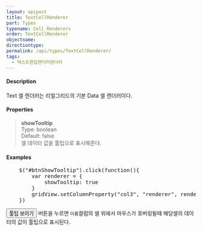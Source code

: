 ```yaml
---
layout: apipost
title: TextCellRenderer
part: Types
typename: Cell Renderers
order: TextCellRenderer
objectname: 
directiontype: 
permalink: /api/types/TextCellRenderer/
tags: 
  - 텍스트편집랜더러렌더러
---
```


<script>
var gridView;
var dataProvider;
    
$(document).ready( function() {

    RealGridJS.setTrace(false);
    RealGridJS.setRootContext("/script");
    
    dataProvider = new RealGridJS.LocalDataProvider();
    gridView = new RealGridJS.GridView("realgrid");
    gridView.setDataSource(dataProvider);

    //다섯개의 필드를 가진 배열 객체를 생성합니다.
    var fields = [
        {
            fieldName: "field1"
        },
        {
            fieldName: "field2"
        },
        {
            fieldName: "field3"
        },
        {
            fieldName: "field4",
            dataType: "datetime"
        },
        {
            fieldName: "field5",
            dataType: "number"
        },
        {
            fieldName: "field6",
            dataType: "number"
        },
        {
            fieldName: "field7",
            dataType: "number"
        },
        {
            fieldName: "field8",
            dataType: "number"
        },
        {
            fieldName: "field9",
            dataType: "number"
        },
        {
            fieldName: "field10",
            dataType: "number"
        }
    ];
    //DataProvider의 setFields함수로 필드를 입력합니다.
    dataProvider.setFields(fields);

    //필드와 연결된 컬럼 배열 객체를 생성합니다.
    var columns = [
        {
            name: "col1",
            fieldName: "field1",
            header : {
                text: "직업"
            },
            width : 60            
        },
        {
            name: "col2",
            fieldName: "field2",
            header : {
                text: "성별"
            },
            editor : {
                type: "dropDown",
                dropDownCount: 2,
                values: ["남자", "여자"],
                labels: ["남", "여"],
                lookupDisplay: true
            },
            width: 50
        },
        {
            name: "col3",
            fieldName: "field3",
            header : {
                text: "이름"
            },
            width: 80
        },
        {
            name: "col4",
            fieldName: "field4",
            header : {
                text: "생일"
            },
            editor: {
                type: "date",
                datetimeFormat: "yyyy-MM-dd"
            },
            width: 90
        },
        {
            name: "col5",
            fieldName: "field5",
            header : {
                text: "수학"
            },
            editor : {
                type: "number"
            },
            styles: {
                textAlignment: "far"
            },
            width: 80
        },
        {
            name: "col6",
            fieldName: "field6",
            header : {
                text: "민법"
            },
            width: 80
        },
        {
            name: "col7",
            fieldName: "field7",
            header : {
                text: "한국사"
            },
            width: 80
        },
        {
            name: "col8",
            fieldName: "field8",
            header : {
                text: "영어"
            },
            width: 80
        },
        {
            name: "col9",
            fieldName: "field9",
            header : {
                text: "과학"
            },
            width: 80
        },
        {
            name: "col10",
            fieldName: "field10",
            header : {
                text: "사회"
            },
            width: 80
        }
    ];
    //컬럼을 GridView에 입력 합니다.
    gridView.setColumns(columns);

    var data = [
        ["가수", "여자", "정수라", "1988-09-02", "99", "90", "90", "100", "100", "90"],
        ["배우", "여자", "송윤아", "1990-02-18", "33", "90", "70", "60", "100", "80"],
        ["배우", "여자", "전도연", "1991-08-21", "22", "90", "70", "60", "100", "80"],
        ["가수", "여자", "이선희", "1978-01-19", "33", "90", "70", "60", "100", "80"],
        ["배우", "여자", "하지원", "1979-12-09", "11", "90", "70", "60", "100", "80"],
        ["가수", "여자", "소찬휘", "1987-05-12", "55", "90", "70", "60", "100", "80"],
        ["가수", "여자", "박정현", "1980-08-06", "22", "90", "70", "60", "100", "80"],
        ["배우", "여자", "전지현", "1977-03-28", "44", "90", "70", "60", "100", "80"]
    ];
    dataProvider.setRows(data);

    $("#btnShowTooltip").click(function(){
        var renderer = {
            showTooltip: true
        }

        gridView.setColumnProperty("col3", "renderer", renderer);
    })
});
</script>

#### Description

Text 셀 렌더러는 리얼그리드의 기본 Data 셀 렌더러이다.

#### Properties

> **showTooltip**  
> Type: boolean  
> Default: false  
> 셀 데이터 값을 툴팁으로 표시해준다.   

#### Examples

<pre class="prettyprint">
    $("#btnShowTooltip").click(function(){
        var renderer = {
            showTooltip: true
        }
        gridView.setColumnProperty("col3", "renderer", renderer);
    })
</pre>


<button id="btnShowTooltip" class="btn btn-success btn-xs">툴팁 보이기</button> 버튼을 누르면 `이름`컬럼의 셀 위에서 마우스가 호버링될때 해당셀의 데이터의 값이 툴팁으로 표시된다.

<div id="realgrid" style="width: 100%; height: 300px;"></div>
<p></p>
